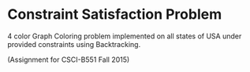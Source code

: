 # Constraint Satisfaction Problem

4 color Graph Coloring problem implemented on all states of USA under provided constraints using Backtracking.

(Assignment for CSCI-B551 Fall 2015)

